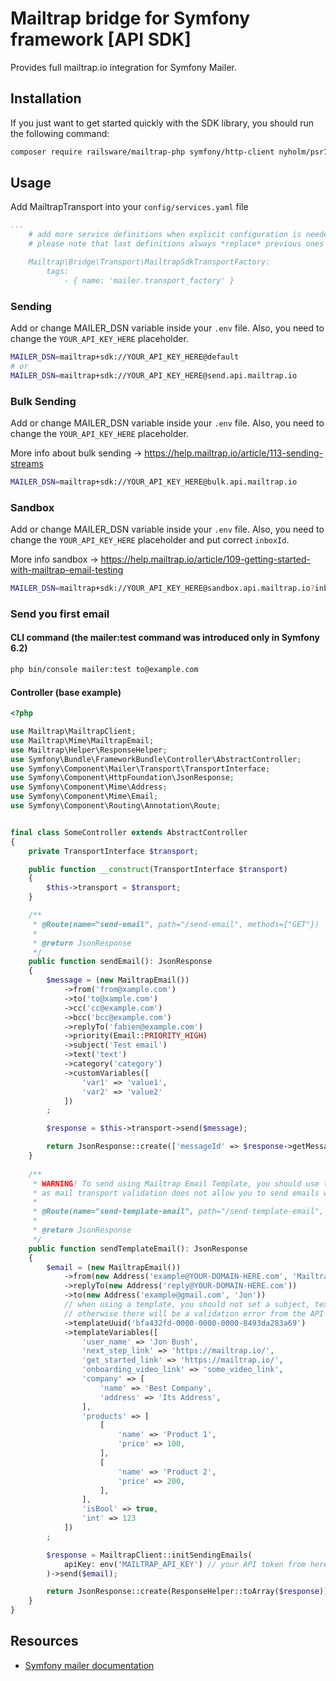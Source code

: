 Mailtrap bridge for Symfony framework [API SDK]
===============

Provides full mailtrap.io integration for Symfony Mailer.

## Installation
If you just want to get started quickly with the SDK library, you should run the following command:
```bash
composer require railsware/mailtrap-php symfony/http-client nyholm/psr7 symfony/mailer
```

## Usage

Add MailtrapTransport into your `config/services.yaml` file
```yaml
...
    # add more service definitions when explicit configuration is needed
    # please note that last definitions always *replace* previous ones

    Mailtrap\Bridge\Transport\MailtrapSdkTransportFactory:
        tags:
            - { name: 'mailer.transport_factory' }
```

### Sending
Add or change MAILER_DSN variable inside your `.env` file. Also, you need to change the `YOUR_API_KEY_HERE` placeholder.
```bash
MAILER_DSN=mailtrap+sdk://YOUR_API_KEY_HERE@default
# or
MAILER_DSN=mailtrap+sdk://YOUR_API_KEY_HERE@send.api.mailtrap.io
```

### Bulk Sending
Add or change MAILER_DSN variable inside your `.env` file. Also, you need to change the `YOUR_API_KEY_HERE` placeholder.

More info about bulk sending -> https://help.mailtrap.io/article/113-sending-streams
```bash
MAILER_DSN=mailtrap+sdk://YOUR_API_KEY_HERE@bulk.api.mailtrap.io
```

### Sandbox
Add or change MAILER_DSN variable inside your `.env` file. Also, you need to change the `YOUR_API_KEY_HERE` placeholder and put correct `inboxId`.

More info sandbox -> https://help.mailtrap.io/article/109-getting-started-with-mailtrap-email-testing
```bash
MAILER_DSN=mailtrap+sdk://YOUR_API_KEY_HERE@sandbox.api.mailtrap.io?inboxId=1000001
```

### Send you first email

#### CLI command (the mailer:test command was introduced only in Symfony 6.2)
```bash
php bin/console mailer:test to@example.com
```

#### Controller (base example)

```php
<?php

use Mailtrap\MailtrapClient;
use Mailtrap\Mime\MailtrapEmail;
use Mailtrap\Helper\ResponseHelper;
use Symfony\Bundle\FrameworkBundle\Controller\AbstractController;
use Symfony\Component\Mailer\Transport\TransportInterface;
use Symfony\Component\HttpFoundation\JsonResponse;
use Symfony\Component\Mime\Address;
use Symfony\Component\Mime\Email;
use Symfony\Component\Routing\Annotation\Route;


final class SomeController extends AbstractController
{
    private TransportInterface $transport;

    public function __construct(TransportInterface $transport)
    {
        $this->transport = $transport;
    }

    /**
     * @Route(name="send-email", path="/send-email", methods={"GET"})
     *
     * @return JsonResponse
     */
    public function sendEmail(): JsonResponse
    {
        $message = (new MailtrapEmail())
            ->from('from@xample.com')
            ->to('to@xample.com')
            ->cc('cc@example.com')
            ->bcc('bcc@example.com')
            ->replyTo('fabien@example.com')
            ->priority(Email::PRIORITY_HIGH)
            ->subject('Test email')
            ->text('text')
            ->category('category')
            ->customVariables([
                'var1' => 'value1',
                'var2' => 'value2'
            ])
        ;

        $response = $this->transport->send($message);

        return JsonResponse::create(['messageId' => $response->getMessageId()]);
    }
    
    /**
     * WARNING! To send using Mailtrap Email Template, you should use the native library and its methods,
     * as mail transport validation does not allow you to send emails without ‘html’ or ‘text’
     *
     * @Route(name="send-template-email", path="/send-template-email", methods={"GET"})
     *
     * @return JsonResponse
     */
    public function sendTemplateEmail(): JsonResponse
    {
        $email = (new MailtrapEmail())
            ->from(new Address('example@YOUR-DOMAIN-HERE.com', 'Mailtrap Test')) // <--- you should use your domain here that you installed in the mailtrap.io admin area (otherwise you will get 401)
            ->replyTo(new Address('reply@YOUR-DOMAIN-HERE.com'))
            ->to(new Address('example@gmail.com', 'Jon'))
            // when using a template, you should not set a subject, text, HTML, category
            // otherwise there will be a validation error from the API side
            ->templateUuid('bfa432fd-0000-0000-0000-8493da283a69')
            ->templateVariables([
                'user_name' => 'Jon Bush',
                'next_step_link' => 'https://mailtrap.io/',
                'get_started_link' => 'https://mailtrap.io/',
                'onboarding_video_link' => 'some_video_link',
                'company' => [
                    'name' => 'Best Company',
                    'address' => 'Its Address',
                ],
                'products' => [
                    [
                        'name' => 'Product 1',
                        'price' => 100,
                    ],
                    [
                        'name' => 'Product 2',
                        'price' => 200,
                    ],
                ],
                'isBool' => true,
                'int' => 123
            ])
        ;

        $response = MailtrapClient::initSendingEmails(
            apiKey: env('MAILTRAP_API_KEY') // your API token from here https://mailtrap.io/api-tokens
        )->send($email);

        return JsonResponse::create(ResponseHelper::toArray($response));
    }
}
```

## Resources

* [Symfony mailer documentation](https://symfony.com/doc/current/mailer.html)
